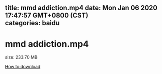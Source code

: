 
title: mmd addiction.mp4
date: Mon Jan 06 2020 17:47:57 GMT+0800 (CST)    
categories: baidu
---

# mmd addiction.mp4
size: 233.70 MB
 
 

[How to download](https://bpcam.bemobtrk.com/go/2ceec3aa-1ca2-46d6-b9ff-aaa5c184517c?jno=4224)